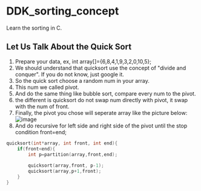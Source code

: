 # DDK_sorting_concept
Learn the sorting in C.

## Let Us Talk About the Quick Sort
1. Prepare your data, ex, int array[]={6,8,4,1,9,3,2,0,10,5};
2. We should understand that quicksort use the concept of "divide and conquer".
   If you do not know, just google it.
3. So the quick sort choose a random num in your array.
4. This num we called pivot.
5. And do the same thing like bubble sort, compare every num to the pivot.
6. the different is quicksort do not swap num directly with pivot, it swap with the num of front.
7. Finally, the pivot you chose will seperate array like the picture below: <br>
![image](https://user-images.githubusercontent.com/67073582/122881119-5c65bf00-d36d-11eb-8fc3-cc8f083752a5.png) <br>
8. And do recursive for left side and right side of the pivot until the stop condition front=end;
```C
quicksort(int*array, int front, int end){
	if(front<end){
		int p=partition(array,front,end);
		
		quicksort(array,front, p-1);
		quicksort(array,p+1,front);		
	}
} 
```
